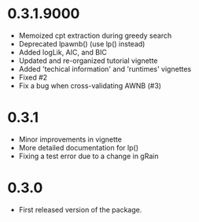 # 0.3.1.9000
* Memoized cpt extraction during greedy search 
* Deprecated lpawnb() (use lp() instead)
* Added logLik, AIC, and BIC
* Updated and re-organized tutorial vignette 
* Added 'techical information' and 'runtimes' vignettes
* Fixed #2
* Fix a bug when cross-validating AWNB (#3) 


# 0.3.1
* Minor improvements in vignette 
* More detailed documentation for lp()
* Fixing a test error due to a change in gRain

# 0.3.0
* First released version of the package.